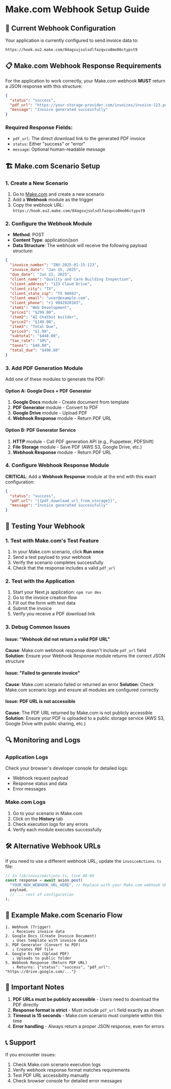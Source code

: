 # Make.com Webhook Setup Guide

## 🔧 Current Webhook Configuration

Your application is currently configured to send invoice data to:
```
https://hook.eu2.make.com/84agsujsolsdlfazqvco8mo06ctypst9
```

## 📋 Make.com Webhook Response Requirements

For the application to work correctly, your Make.com webhook **MUST** return a JSON response with this structure:

```json
{
  "status": "success",
  "pdf_url": "https://your-storage-provider.com/invoices/invoice-123.pdf",
  "message": "Invoice generated successfully"
}
```

### Required Response Fields:
- `pdf_url`: The direct download link to the generated PDF invoice
- `status`: Either "success" or "error"
- `message`: Optional human-readable message

## 🏗️ Make.com Scenario Setup

### 1. Create a New Scenario
1. Go to [Make.com](https://www.make.com) and create a new scenario
2. Add a **Webhook** module as the trigger
3. Copy the webhook URL: `https://hook.eu2.make.com/84agsujsolsdlfazqvco8mo06ctypst9`

### 2. Configure the Webhook Module
- **Method**: POST
- **Content Type**: application/json
- **Data Structure**: The webhook will receive the following payload structure:

```json
{
  "invoice_number": "INV-2025-01-15-123",
  "invoice_date": "Jan 15, 2025",
  "due_date": "Jan 22, 2025",
  "client_name": "Quality and Care Building Inspection",
  "client_address": "123 Cloud Drive",
  "client_city": "TX",
  "client_state_zip": "TX 94043",
  "client_email": "user@example.com",
  "client_phone": "+1 9042920103",
  "item1": "Web Development",
  "price1": "$299.00",
  "item2": "AI Chatbot builder",
  "price2": "$149.00",
  "item3": "Total Due",
  "price3": "$1.99",
  "subtotal": "$448.00",
  "tax_rate": "10%",
  "taxes": "$48.80",
  "total_due": "$496.80"
}
```

### 3. Add PDF Generation Module
Add one of these modules to generate the PDF:

#### Option A: Google Docs + PDF Generator
1. **Google Docs** module - Create document from template
2. **PDF Generator** module - Convert to PDF
3. **Google Drive** module - Upload PDF
4. **Webhook Response** module - Return PDF URL

#### Option B: PDF Generator Service
1. **HTTP** module - Call PDF generation API (e.g., Puppeteer, PDFShift)
2. **File Storage** module - Save PDF (AWS S3, Google Drive, etc.)
3. **Webhook Response** module - Return PDF URL

### 4. Configure Webhook Response Module
**CRITICAL**: Add a **Webhook Response** module at the end with this exact configuration:

```json
{
  "status": "success",
  "pdf_url": "{{pdf_download_url_from_storage}}",
  "message": "Invoice generated successfully"
}
```

## 🧪 Testing Your Webhook

### 1. Test with Make.com's Test Feature
1. In your Make.com scenario, click **Run once**
2. Send a test payload to your webhook
3. Verify the scenario completes successfully
4. Check that the response includes a valid `pdf_url`

### 2. Test with the Application
1. Start your Next.js application: `npm run dev`
2. Go to the invoice creation flow
3. Fill out the form with test data
4. Submit the invoice
5. Verify you receive a PDF download link

### 3. Debug Common Issues

#### Issue: "Webhook did not return a valid PDF URL"
**Cause**: Make.com webhook response doesn't include `pdf_url` field
**Solution**: Ensure your Webhook Response module returns the correct JSON structure

#### Issue: "Failed to generate invoice"
**Cause**: Make.com scenario failed or returned an error
**Solution**: Check Make.com scenario logs and ensure all modules are configured correctly

#### Issue: PDF URL is not accessible
**Cause**: The PDF URL returned by Make.com is not publicly accessible
**Solution**: Ensure your PDF is uploaded to a public storage service (AWS S3, Google Drive with public sharing, etc.)

## 🔍 Monitoring and Logs

### Application Logs
Check your browser's developer console for detailed logs:
- Webhook request payload
- Response status and data
- Error messages

### Make.com Logs
1. Go to your scenario in Make.com
2. Click on the **History** tab
3. Check execution logs for any errors
4. Verify each module executes successfully

## 🛠️ Alternative Webhook URLs

If you need to use a different webhook URL, update the `invoiceActions.ts` file:

```typescript
// In lib/invoiceActions.ts, line 88-89
const response = await axios.post(
  "YOUR_NEW_WEBHOOK_URL_HERE", // Replace with your Make.com webhook URL
  payload,
  // ... rest of configuration
);
```

## 📝 Example Make.com Scenario Flow

```
1. Webhook (Trigger) 
   ↓ Receives invoice data
2. Google Docs (Create Invoice Document)
   ↓ Uses template with invoice data
3. PDF Generator (Convert to PDF)
   ↓ Creates PDF file
4. Google Drive (Upload PDF)
   ↓ Uploads to public folder
5. Webhook Response (Return PDF URL)
   ↓ Returns: {"status": "success", "pdf_url": "https://drive.google.com/..."}
```

## 🚨 Important Notes

1. **PDF URLs must be publicly accessible** - Users need to download the PDF directly
2. **Response format is strict** - Must include `pdf_url` field exactly as shown
3. **Timeout is 15 seconds** - Make.com scenario must complete within this time
4. **Error handling** - Always return a proper JSON response, even for errors

## 📞 Support

If you encounter issues:
1. Check Make.com scenario execution logs
2. Verify webhook response format matches requirements
3. Test PDF URL accessibility manually
4. Check browser console for detailed error messages
